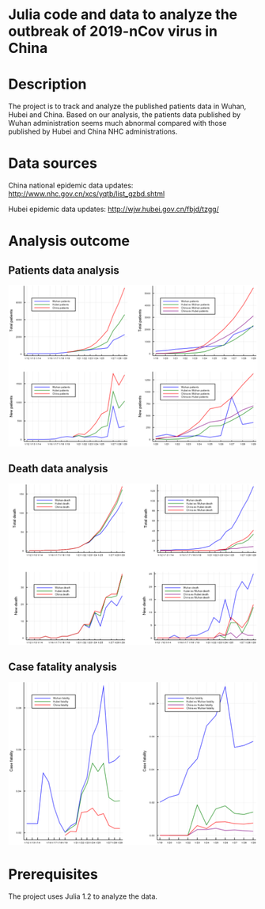 # Julia code and data to analyze the outbreak of 2019-nCov virus in China

# Description
The project is to track and analyze the published patients data in Wuhan, Hubei and China. Based on our analysis, the patients data published by Wuhan administration seems much abnormal compared with those published by Hubei and China NHC administrations.

# Data sources
China national epidemic data updates: http://www.nhc.gov.cn/xcs/yqtb/list_gzbd.shtml 

Hubei epidemic data updates: http://wjw.hubei.gov.cn/fbjd/tzgg/


# Analysis outcome

## Patients data analysis

![alt text](img/wuhan_ncov_patients_20200129.PNG)

## Death data analysis

![alt text](img/wuhan_ncov_death_20200129.PNG)

## Case fatality analysis

![alt text](img/wuhan_ncov_fatality_20200129.PNG)

# Prerequisites
The project uses Julia 1.2 to analyze the data. 
